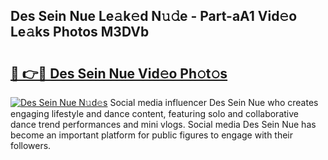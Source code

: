 ## Des Sein Nue Le𝚊k𝚎d N𝚞𝚍e - Part-aA1 Vid𝚎o Le𝚊ks Photos M3DVb

# <h2><a href="http://fbau67i.evod.top/?m=Des+Sein+Nue">🔗 👉🔴 Des Sein Nue Vid𝚎o Ph𝚘t𝚘s</a></h2>

[![Des Sein Nue N𝚞d𝚎s](https://i.imgur.com/8V9OHl7.gif)](http://fbau67i.evod.top/?m=Des+Sein+Nue)
Social media influencer Des Sein Nue who creates engaging lifestyle and dance content, featuring solo and collaborative dance trend performances and mini vlogs. Social media Des Sein Nue has become an important platform for public figures to engage with their followers. 
